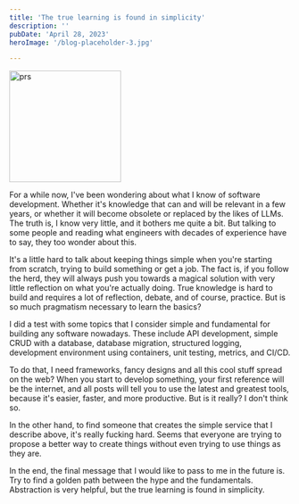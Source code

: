 ```yaml
---
title: 'The true learning is found in simplicity'
description: ''
pubDate: 'April 28, 2023'
heroImage: '/blog-placeholder-3.jpg'

---
```


<img src="/images/trueknowledge.png" alt="prs" style="width:200px;"/>


For a while now, I've been wondering about what I know of software development. Whether it's knowledge that can and will be relevant in a few years, or whether it will become obsolete or replaced by the likes of LLMs. The truth is, I know very little, and it bothers me quite a bit. But talking to some people and reading what engineers with decades of experience have to say, they too wonder about this.

It's a little hard to talk about keeping things simple when you're starting from scratch, trying to build something or get a job. The fact is, if you follow the herd, they will always push you towards a magical solution with very little reflection on what you're actually doing. True knowledge is hard to build and requires a lot of reflection, debate, and of course, practice. But is so much pragmatism necessary to learn the basics?

I did a test with some topics that I consider simple and fundamental for building any software nowadays. These include API development, simple CRUD with a database, database migration, structured logging, development environment using containers, unit testing, metrics, and CI/CD.

To do that, I need frameworks, fancy designs and all this cool stuff spread on the web? When you start to develop something, your first reference will be the internet, and all posts will tell you to use the latest and greatest tools, because it's easier, faster, and more productive. But is it really? I don't think so.

In the other hand, to find someone that creates the simple service that I describe above, it's really fucking hard. Seems that everyone are trying to propose a better way to create things without even trying to use things as they are.

In the end, the final message that I would like to pass to me in the future is. Try to find a golden path between the hype and the fundamentals. Abstraction is very helpful, but the true learning is found in simplicity.
